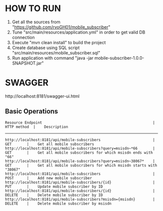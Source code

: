 # HOW TO RUN
1. Get all the sources from "https://github.com/rvoGH01/mobile_subscriber"
2. Tune "src/main/resources/application.yml" in order to get valid DB connection
3. Execute "mvn clean install" to build the project
4. Create database using SQL script "src/main/resources/mobile_subscriber.sql"
5. Run application with command "java -jar mobile-subscriber-1.0.0-SNAPSHOT.jar"

# SWAGGER
http://localhost:8181/swagger-ui.html

## Basic Operations

    Resource Endpoint                                                   | HTTP method  |    Description
---------------------------------------------------------------------------------------------------------------------------------------------------------------
    http://localhost:8181/api/mobile-subscribers                        |    GET       |    Get all mobile subscribers
    http://localhost:8181/api/mobile-subscribers?query=msisdn~*66       |    GET       |    Get all mobile subscribers for which msisdn ends with "66"
    http://localhost:8181/api/mobile-subscribers?query=msisdn~38067*    |    GET       |    Get all mobile subscribers for which msisdn starts with "38067"
    http://localhost:8181/api/mobile-subscribers                        |    POST      |    Add new mobile subscriber
    http://localhost:8181/api/mobile-subscribers/{id}                   |    PUT       |    Update mobile subscriber by ID
    http://localhost:8181/api/mobile-subscribers/{id}                   |    DELETE    |    Delete mobile subscriber by ID
    http://localhost:8181/api/mobile-subscribers?msisdn={msisdn}        |    DELETE    |    Delete mobile subscriber by msisdn

